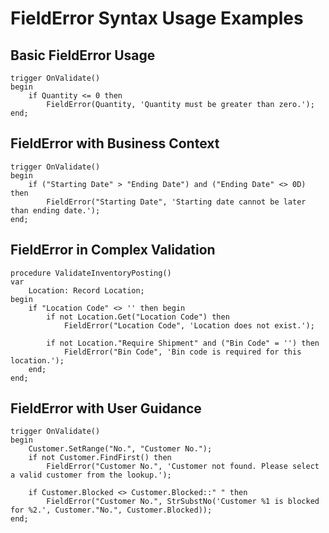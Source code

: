 # FieldError Syntax Usage Examples

## Basic FieldError Usage
```al
trigger OnValidate()
begin
    if Quantity <= 0 then
        FieldError(Quantity, 'Quantity must be greater than zero.');
end;
```

## FieldError with Business Context
```al
trigger OnValidate()
begin
    if ("Starting Date" > "Ending Date") and ("Ending Date" <> 0D) then
        FieldError("Starting Date", 'Starting date cannot be later than ending date.');
end;
```

## FieldError in Complex Validation
```al
procedure ValidateInventoryPosting()
var
    Location: Record Location;
begin
    if "Location Code" <> '' then begin
        if not Location.Get("Location Code") then
            FieldError("Location Code", 'Location does not exist.');
        
        if not Location."Require Shipment" and ("Bin Code" = '') then
            FieldError("Bin Code", 'Bin code is required for this location.');
    end;
end;
```

## FieldError with User Guidance
```al
trigger OnValidate()
begin
    Customer.SetRange("No.", "Customer No.");
    if not Customer.FindFirst() then
        FieldError("Customer No.", 'Customer not found. Please select a valid customer from the lookup.');
        
    if Customer.Blocked <> Customer.Blocked::" " then
        FieldError("Customer No.", StrSubstNo('Customer %1 is blocked for %2.', Customer."No.", Customer.Blocked));
end;
```